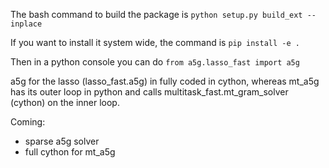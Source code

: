 The bash command to build the package is
```python setup.py build_ext --inplace```

If you want to install it system wide, the command is
```pip install -e .```

Then in a python console you can do
```from a5g.lasso_fast import a5g```


a5g for the lasso (lasso_fast.a5g) in fully coded in cython, whereas mt_a5g has its outer loop in python
and calls multitask_fast.mt_gram_solver (cython) on the inner loop.


Coming:
- sparse a5g solver
- full cython for mt_a5g
